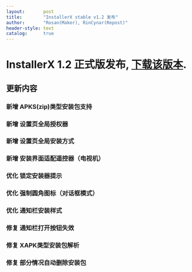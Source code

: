 ```yaml
---
layout:       post
title:        "InstallerX stable v1.2 发布"
author:       "Rosan(Maker), RinCynar(Repost)"
header-style: text
catalog:      true
---
```

# InstallerX 1.2 正式版发布, [下载该版本](/file/InstallerX-stable-v1.7.apk).
## 更新内容
### 新增 APKS(zip)类型安装包支持
### 新增 设置页全局授权器
### 新增 设置页全局安装方式
### 新增 安装界面适配遥控器（电视机）
### 优化 锁定安装器提示
### 优化 强制圆角图标（对话框模式）
### 优化 通知栏安装样式
### 修复 通知栏打开按钮失效
### 修复 XAPK类型安装包解析
### 修复 部分情况自动删除安装包
